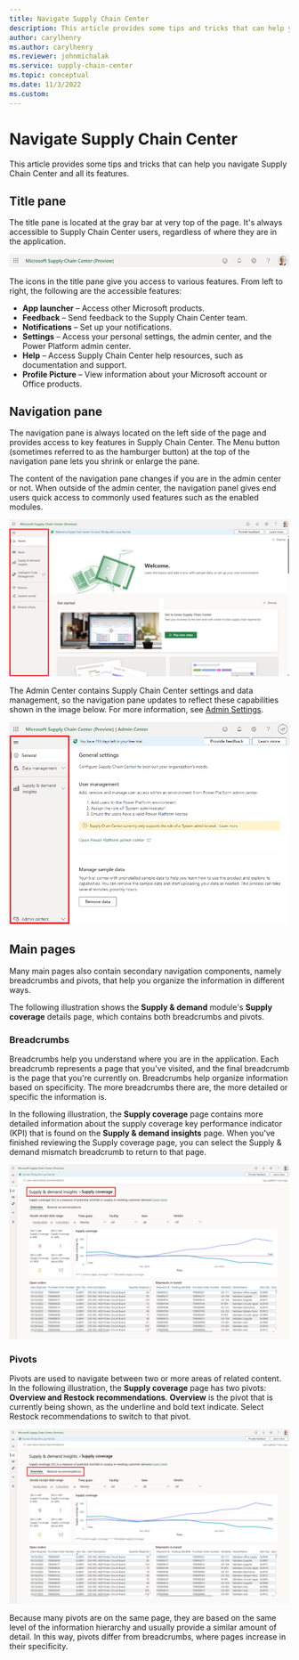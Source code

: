 ```yaml
---
title: Navigate Supply Chain Center
description: This article provides some tips and tricks that can help you navigate Supply Chain Center and all its features.
author: carylhenry
ms.author: carylhenry
ms.reviewer: johnmichalak
ms.service: supply-chain-center
ms.topic: conceptual
ms.date: 11/3/2022
ms.custom:
---
```


# Navigate Supply Chain Center

This article provides some tips and tricks that can help you navigate Supply Chain Center and all its features.

## Title pane

The title pane is located at the gray bar at very top of the page. It's always accessible to Supply Chain Center users, regardless of where they are in the application.

![A screenshot of the Supply Chain Center Title pane and the icons for the all launcher, feedback, notifications, settings, help, and profile picture.](media/title-pane.png)

The icons in the title pane give you access to various features. From left to right, the following are the accessible features:

- **App launcher** – Access other Microsoft products.
- **Feedback** – Send feedback to the Supply Chain Center team.
- **Notifications** – Set up your notifications.
- **Settings** – Access your personal settings, the admin center, and the Power Platform admin center.
- **Help** – Access Supply Chain Center help resources, such as documentation and support.
- **Profile Picture** – View information about your Microsoft account or Office products.

## Navigation pane

The navigation pane is always located on the left side of the page and provides access to key features in Supply Chain Center. The Menu button (sometimes referred to as the hamburger button) at the top of the navigation pane lets you shrink or enlarge the pane.

The content of the navigation pane changes if you are in the admin center or not. When outside of the admin center, the navigation panel gives end users quick access to commonly used features such as the enabled modules.

![A screenshot of the Supply Chain Center Navigation pane with the Home page selected. Other options are News, Supply & demand insights, ISV Modules, Partners, Supplier portal, and Module library.](media/navigation-homepage.png)

The Admin Center contains Supply Chain Center settings and data management, so the navigation pane updates to reflect these capabilities shown in the image below. For more information, see [Admin Settings](/administer/admin-settings.md).

![A screenshot of the General section in the Navigation pane. Options include Data management, My data, Partner data, Supply & demand insights, Setup, and Intelligent inventory.](media/admin-center-navigation-pane.png)

## Main pages

Many main pages also contain secondary navigation components, namely breadcrumbs and pivots, that help you organize the information in different ways.

The following illustration shows the **Supply & demand** module's **Supply coverage** details page, which contains both breadcrumbs and pivots.

### Breadcrumbs

Breadcrumbs help you understand where you are in the application. Each breadcrumb represents a page that you've visited, and the final breadcrumb is the page that you're currently on. Breadcrumbs help organize information based on specificity. The more breadcrumbs there are, the more detailed or specific the information is.

In the following illustration, the **Supply coverage** page contains more detailed information about the supply coverage key performance indicator (KPI) that is found on the **Supply & demand insights** page. When you've finished reviewing the Supply coverage page, you can select the Supply & demand mismatch breadcrumb to return to that page.

![A screenshot of the Supply & demand insights page with the breadcrumbs highlighted. ](media/breadcrumbs-supply-coverage.png)

### Pivots

Pivots are used to navigate between two or more areas of related content. In the following illustration, the **Supply coverage** page has two pivots: **Overview and Restock recommendations**. **Overview** is the pivot that is currently being shown, as the underline and bold text indicate. Select Restock recommendations to switch to that pivot.

![A screenshot of the Supply & demand insights page with the overview and AI recommendations tabs highlighted. ](media/pivots-supply-coverage.png)

Because many pivots are on the same page, they are based on the same level of the information hierarchy and usually provide a similar amount of detail. In this way, pivots differ from breadcrumbs, where pages increase in their specificity.
